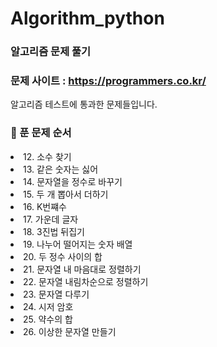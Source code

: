 # Algorithm_python
### 알고리즘 문제 풀기
### 문제 사이트 : https://programmers.co.kr/

알고리즘 테스트에 통과한 문제들입니다.
### :pushpin: 푼 문제 순서
<list>
  <li>12. 소수 찾기</li>
  <li>13. 같은 숫자는 싫어</li>
  <li>14. 문자열을 정수로 바꾸기</li>
  <li>15. 두 개 뽑아서 더하기</li>
  <li>16. K번쨰수</li>
  <li>17. 가운데 글자</li>
  <li>18. 3진법 뒤집기</li>
  <li>19. 나누어 떨어지는 숫자 배열</li>
  <li>20. 두 정수 사이의 합</li>
  <li>21. 문자열 내 마음대로 정렬하기</li>
  <li>22. 문자열 내림차순으로 정렬하기</li>
  <li>23. 문자열 다루기</li>
  <li>24. 시저 암호</li>
  <li>25. 약수의 합</li>
  <li>26. 이상한 문자열 만들기</li>
</list>
 
